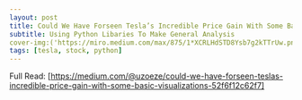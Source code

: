 ```yaml
---
layout: post
title: Could We Have Forseen Tesla’s Incredible Price Gain With Some Basic Visualizations?
subtitle: Using Python Libaries To Make General Analysis
cover-img:('https://miro.medium.com/max/875/1*XCRLHdSTD8Ysb7g2kTTrUw.png')
tags: [tesla, stock, python]
---
```


Full Read: [https://medium.com/@uzoeze/could-we-have-forseen-teslas-incredible-price-gain-with-some-basic-visualizations-52f6f12c62f7]
